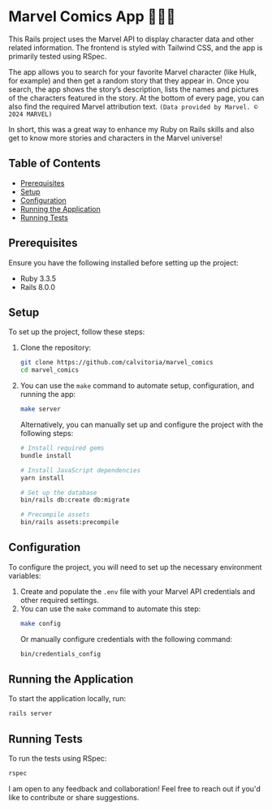 # Marvel Comics App 🦸🏼🧾

This Rails project uses the Marvel API to display character data and other related information. The frontend is styled with Tailwind CSS, and the app is primarily tested using RSpec.

The app allows you to search for your favorite Marvel character (like Hulk, for example) and then get a random story that they appear in. Once you search, the app shows the story’s description, lists the names and pictures of the characters featured in the story. At the bottom of every page, you can also find the required Marvel attribution text. `(Data provided by Marvel. © 2024 MARVEL)`

In short, this was a great way to enhance my Ruby on Rails skills and also get to know more stories and characters in the Marvel universe!

## Table of Contents

- [Prerequisites](#prerequisites)
- [Setup](#setup)
- [Configuration](#configuration)
- [Running the Application](#running-the-application)
- [Running Tests](#running-tests)

## Prerequisites

Ensure you have the following installed before setting up the project:

- Ruby 3.3.5
- Rails 8.0.0

## Setup

To set up the project, follow these steps:

1. Clone the repository:
    ```bash
    git clone https://github.com/calvitoria/marvel_comics
    cd marvel_comics
    ```

2. You can use the `make` command to automate setup, configuration, and running the app:
    ```bash
    make server

    ```

   Alternatively, you can manually set up and configure the project with the following steps:

    ```bash
    # Install required gems
    bundle install

    # Install JavaScript dependencies
    yarn install

    # Set up the database
    bin/rails db:create db:migrate

    # Precompile assets
    bin/rails assets:precompile
    ```

## Configuration

To configure the project, you will need to set up the necessary environment variables:

1. Create and populate the `.env` file with your Marvel API credentials and other required settings.
2. You can use the `make` command to automate this step:
    ```bash
    make config

    ```
   Or manually configure credentials with the following command:
    ```bash
    bin/credentials_config

    ```

## Running the Application

To start the application locally, run:

```bash
rails server

```
## Running Tests

To run the tests using RSpec:

```bash
rspec

```

I am open to any feedback and collaboration! Feel free to reach out if you'd like to contribute or share suggestions.
